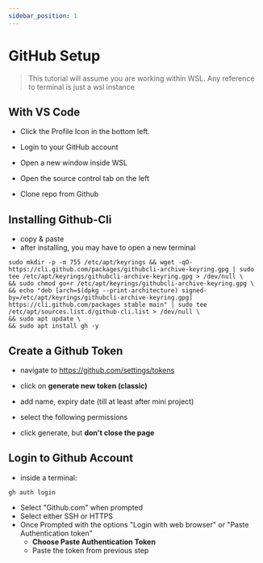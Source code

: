 ```yaml
---
sidebar_position: 1
---
```


# GitHub Setup

> This tutorial will assume you are working within WSL.
> Any reference to terminal is just a wsl instance

## With VS Code

- Click the Profile Icon in the bottom left.

- Login to your GitHub account

- Open a new window inside WSL

- Open the source control tab on the left

- Clone repo from Github

## Installing Github-Cli

- copy & paste
- after installing, you may have to open a new terminal

```shell
sudo mkdir -p -m 755 /etc/apt/keyrings && wget -qO- https://cli.github.com/packages/githubcli-archive-keyring.gpg | sudo tee /etc/apt/keyrings/githubcli-archive-keyring.gpg > /dev/null \
&& sudo chmod go+r /etc/apt/keyrings/githubcli-archive-keyring.gpg \
&& echo "deb [arch=$(dpkg --print-architecture) signed-by=/etc/apt/keyrings/githubcli-archive-keyring.gpg] https://cli.github.com/packages stable main" | sudo tee /etc/apt/sources.list.d/github-cli.list > /dev/null \
&& sudo apt update \
&& sudo apt install gh -y
```

## Create a Github Token

- navigate to <https://github.com/settings/tokens>
- click on **generate new token (classic)**



- add name, expiry date (till at least after mini project)
- select the following permissions



- click generate, but **don't close the page**

## Login to Github Account

- inside a terminal:

```shell
gh auth login
```

- Select "Github.com" when prompted
- Select either SSH or HTTPS
- Once Prompted with the options "Login with web browser" or "Paste Authentication token"
  - **Choose Paste Authentication Token**
  - Paste the token from previous step
